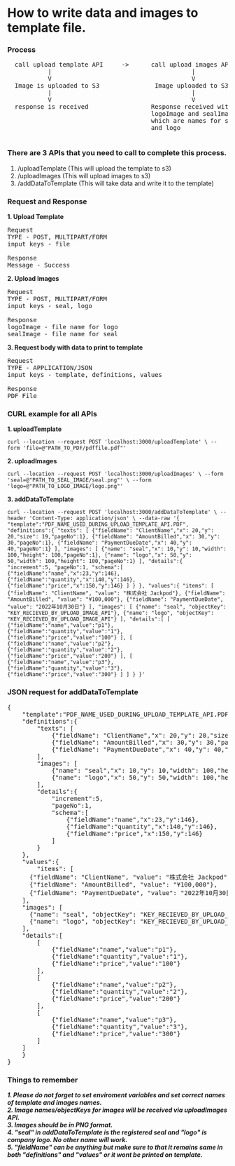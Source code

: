 # How to write data and images to template file.

### Process

<pre>
  call upload template API     ->      call upload images API    ->    call API to write data to template
           |                                      |                                   |
           V                                      V                                   V
  Image is uploaded to S3               Image uploaded to S3            send body according to the model
           |                                      |                                   |
           V                                      V                                   V
  response is received                 Response received with               Response with PFD file
                                       logoImage and sealImage
                                       which are names for seal
                                       and logo
 </pre>

### There are 3 APIs that you need to call to complete this process.

1. /uploadTemplate (This will upload the template to s3)
2. /uploadImages (This will upload images to s3)
3. /addDataToTemplate (This will take data and write it to the template)

### Request and Response

**1. Upload Template**

<pre>
Request
TYPE - POST, MULTIPART/FORM
input keys - file<br/>
Response
Message - Success
</pre>

**2. Upload Images**

<pre>
Request
TYPE - POST, MULTIPART/FORM
input keys - seal, logo<br/>
Response
logoImage - file name for logo
sealImage - file name for seal
</pre>

**3. Request body with data to print to template**

<pre>
Request
TYPE - APPLICATION/JSON
input keys - template, definitions, values<br/>
Response
PDF File
</pre>

### CURL example for all APIs

**1. uploadTemplate**

`curl --location --request POST 'localhost:3000/uploadTemplate' \ --form 'file=@"PATH_TO_PDF/pdffile.pdf"'`

**2. uploadImages**

`curl --location --request POST 'localhost:3000/uploadImages' \ --form 'seal=@"PATH_TO_SEAL_IMAGE/seal.png"' \ --form 'logo=@"PATH_TO_LOGO_IMAGE/logo.png"'`

**3. addDataToTemplate**

`curl --location --request POST 'localhost:3000/addDataToTemplate' \ --header 'Content-Type: application/json' \ --data-raw '{ "template":"PDF_NAME_USED_DURING_UPLOAD_TEMPLATE_API.PDF", "definitions":{ "texts": [ {"fieldName": "ClientName","x": 20,"y": 20,"size": 19,"pageNo":1}, {"fieldName": "AmountBilled","x": 30,"y": 30,"pageNo":1}, {"fieldName": "PaymentDueDate","x": 40,"y": 40,"pageNo":1} ], "images": [ {"name": "seal","x": 10,"y": 10,"width": 100,"height": 100,"pageNo":1}, {"name": "logo","x": 50,"y": 50,"width": 100,"height": 100,"pageNo":1} ], "details":{ "increment":5, "pageNo":1, "schema":[ {"fieldName":"name","x":23,"y":146}, {"fieldName":"quantity","x":140,"y":146}, {"fieldName":"price","x":150,"y":146} ] } }, "values":{ "items": [ {"fieldName": "ClientName", "value": "株式会社 Jackpod"}, {"fieldName": "AmountBilled", "value": "¥100,000"}, {"fieldName": "PaymentDueDate", "value": "2022年10月30日"} ], "images": [ {"name": "seal", "objectKey": "KEY_RECIEVED_BY_UPLOAD_IMAGE_API"}, {"name": "logo", "objectKey": "KEY_RECIEVED_BY_UPLOAD_IMAGE_API"} ], "details":[ [ {"fieldName":"name","value":"p1"}, {"fieldName":"quantity","value":"1"}, {"fieldName":"price","value":"100"} ], [ {"fieldName":"name","value":"p2"}, {"fieldName":"quantity","value":"2"}, {"fieldName":"price","value":"200"} ], [ {"fieldName":"name","value":"p3"}, {"fieldName":"quantity","value":"3"}, {"fieldName":"price","value":"300"} ] ] } }'`

### JSON request for addDataToTemplate

<pre>
{
    "template":"PDF_NAME_USED_DURING_UPLOAD_TEMPLATE_API.PDF",
    "definitions":{
        "texts": [
            {"fieldName": "ClientName","x": 20,"y": 20,"size": 19,"pageNo":1},
            {"fieldName": "AmountBilled","x": 30,"y": 30,"pageNo":1},
            {"fieldName": "PaymentDueDate","x": 40,"y": 40,"pageNo":1}
        ],
        "images": [
            {"name": "seal","x": 10,"y": 10,"width": 100,"height": 100,"pageNo":1},
            {"name": "logo","x": 50,"y": 50,"width": 100,"height": 100,"pageNo":1}
        ],
        "details":{
            "increment":5,
            "pageNo":1,
            "schema":[
                {"fieldName":"name","x":23,"y":146},
                {"fieldName":"quantity","x":140,"y":146},
                {"fieldName":"price","x":150,"y":146}
            ]
        }
    },
    "values":{
        "items": [
      {"fieldName": "ClientName", "value": "株式会社 Jackpod"},
      {"fieldName": "AmountBilled", "value": "¥100,000"},
      {"fieldName": "PaymentDueDate", "value": "2022年10月30日"}
    ],
    "images": [
      {"name": "seal", "objectKey": "KEY_RECIEVED_BY_UPLOAD_IMAGE_API"},
      {"name": "logo", "objectKey": "KEY_RECIEVED_BY_UPLOAD_IMAGE_API"}
    ],
    "details":[
        [
            {"fieldName":"name","value":"p1"},
            {"fieldName":"quantity","value":"1"},
            {"fieldName":"price","value":"100"}            
        ],
        [
            {"fieldName":"name","value":"p2"},
            {"fieldName":"quantity","value":"2"},
            {"fieldName":"price","value":"200"} 
        ],
        [
            {"fieldName":"name","value":"p3"},
            {"fieldName":"quantity","value":"3"},
            {"fieldName":"price","value":"300"} 
        ]
    ]
    }
}
</pre>

### **Things to remember**

**_1. Please do not forget to set enviroment variables and set correct names of template and images names._**<br/>
**_2. Image names/objectKeys for images will be received via uploadImages API._**<br/>
**_3. Images should be in PNG format._**<br/>
**_4. "seal" in addDataToTemplate is the registered seal and "logo" is company logo. No other name will work._**<br/>
**_5. "fieldName" can be anything but make sure to that it remains same in both "definitions" and "values" or it wont be printed on template._**
